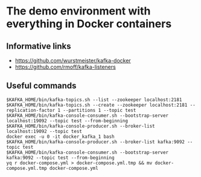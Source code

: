 
# The demo environment with everything in Docker containers

## Informative links

- https://github.com/wurstmeister/kafka-docker
- https://github.com/rmoff/kafka-listeners

## Useful commands

    $KAFKA_HOME/bin/kafka-topics.sh --list --zookeeper localhost:2181
    $KAFKA_HOME/bin/kafka-topics.sh --create --zookeeper localhost:2181 --replication-factor 1 --partitions 1 --topic test
    $KAFKA_HOME/bin/kafka-console-consumer.sh --bootstrap-server localhost:19092 --topic test --from-beginning
    $KAFKA_HOME/bin/kafka-console-producer.sh --broker-list localhost:19092 --topic test
    docker exec -u 0 -it docker_kafka_1 bash
    $KAFKA_HOME/bin/kafka-console-producer.sh --broker-list kafka:9092 --topic test
    $KAFKA_HOME/bin/kafka-console-consumer.sh --bootstrap-server kafka:9092 --topic test --from-beginning
    yq r docker-compose.yml > docker-compose.yml.tmp && mv docker-compose.yml.tmp docker-compose.yml
